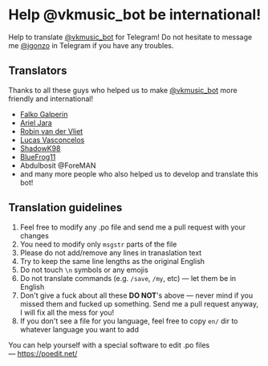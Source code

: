 # Help @vkmusic_bot be international!
Help to translate [@vkmusic_bot](https://telegram.me/vkmusic_bot) for Telegram!
Do not hesitate to message me [@igonzo](https://telegram.me/igonzo) in Telegram if you have any troubles.

## Translators
Thanks to all these guys who helped us to make [@vkmusic_bot](https://telegram.me/vkmusic_bot) more friendly and international!
* [Falko Galperin](https://github.com/falko17)
* [Ariel Jara](https://github.com/redorio)
* [Robin van der Vliet](https://github.com/robin0van0der0v)
* [Lucas Vasconcelos](https://github.com/lucaslg26)
* [ShadowK98](https://github.com/shadowk98)
* [BlueFrog11](https://github.com/bluefrog11)
* Abdulbosit @ForeMAN
* and many more people who also helped us to develop and translate this bot!

## Translation guidelines
1. Feel free to modify any .po file and send me a pull request with your changes
2. You need to modify only `msgstr` parts of the file
3. Please do not add/remove any lines in tranaslation text
4. Try to keep the same line lengths as the original English 
4. Do not touch `\n` symbols or any emojis
5. Do not translate commands (e.g. `/save`, `/my`, etc) — let them be in English
6. Don't give a fuck about all these **DO NOT**'s above — never mind if you missed them and fucked up something. Send me a pull request anyway, I will fix all the mess for you!
7. If you don't see a file for you language, feel free to copy `en/` dir to whatever language you want to add

You can help yourself with a special software to edit .po files — https://poedit.net/

